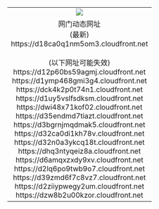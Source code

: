 ﻿<table>
  <tr></tr>
  <tr><td colspan=2 align=center><img src="https://d18ca0q1nm5om3.cloudfront.net/Up/oGate.jpg" /></td></tr>
  <tr><td colspan=2 align=center>网门动态网址<br/>(最新)
<br>https://d18ca0q1nm5om3.cloudfront.net
<br/><br/>(以下网址可能失效)
<br>https://d12p60bs59agmj.cloudfront.net
<br>https://d1ymp468gmi3g4.cloudfront.net
<br>https://dck4k2p0t74n1.cloudfront.net
<br>https://d1uy5vslfsdksm.cloudfront.net
<br>https://dwi48x71kof02.cloudfront.net
<br>https://d35endmd7tiazt.cloudfront.net
<br>https://d3bgrnjmqdmak5.cloudfront.net
<br>https://d32ca0di1kh78v.cloudfront.net
<br>https://d32n0a3ykcq18t.cloudfront.net
<br>https://dhq3ntyqeiz8a.cloudfront.net
<br>https://d6amqxzxdy9xv.cloudfront.net
<br>https://d2lq6po9twb9o7.cloudfront.net
<br>https://d39zmd6f7c8vz7.cloudfront.net
<br>https://d2ziiypwegy2um.cloudfront.net
<br>https://dzw8b2u00kzor.cloudfront.net
    </td>
  </tr>
</table>
